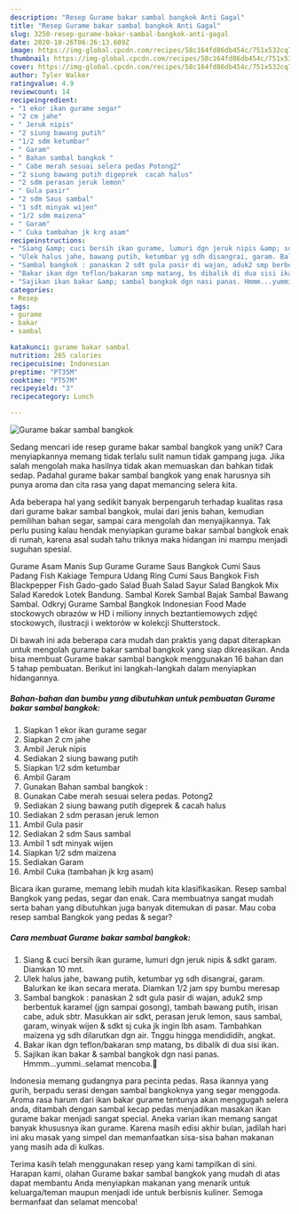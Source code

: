 ```yaml
---
description: "Resep Gurame bakar sambal bangkok Anti Gagal"
title: "Resep Gurame bakar sambal bangkok Anti Gagal"
slug: 3250-resep-gurame-bakar-sambal-bangkok-anti-gagal
date: 2020-10-26T06:26:13.609Z
image: https://img-global.cpcdn.com/recipes/58c164fd86db454c/751x532cq70/gurame-bakar-sambal-bangkok-foto-resep-utama.jpg
thumbnail: https://img-global.cpcdn.com/recipes/58c164fd86db454c/751x532cq70/gurame-bakar-sambal-bangkok-foto-resep-utama.jpg
cover: https://img-global.cpcdn.com/recipes/58c164fd86db454c/751x532cq70/gurame-bakar-sambal-bangkok-foto-resep-utama.jpg
author: Tyler Walker
ratingvalue: 4.9
reviewcount: 14
recipeingredient:
- "1 ekor ikan gurame segar"
- "2 cm jahe"
- " Jeruk nipis"
- "2 siung bawang putih"
- "1/2 sdm ketumbar"
- " Garam"
- " Bahan sambal bangkok "
- " Cabe merah sesuai selera pedas Potong2"
- "2 siung bawang putih digeprek  cacah halus"
- "2 sdm perasan jeruk lemon"
- " Gula pasir"
- "2 sdm Saus sambal"
- "1 sdt minyak wijen"
- "1/2 sdm maizena"
- " Garam"
- " Cuka tambahan jk krg asam"
recipeinstructions:
- "Siang &amp; cuci bersih ikan gurame, lumuri dgn jeruk nipis &amp; sdkt garam. Diamkan 10 mnt."
- "Ulek halus jahe, bawang putih, ketumbar yg sdh disangrai, garam. Balurkan ke ikan secara merata. Diamkan 1/2 jam spy bumbu meresap"
- "Sambal bangkok : panaskan 2 sdt gula pasir di wajan, aduk2 smp berbentuk karamel (jgn sampai gosong), tambah bawang putih, irisan cabe, aduk sbtr. Masukkan air sdkt, perasan jeruk lemon, saus sambal, garam, winyak wijen &amp; sdkt sj cuka jk ingin lbh asam. Tambahkan maizena yg sdh dilarutkan dgn air. Tnggu hingga mendididih, angkat."
- "Bakar ikan dgn teflon/bakaran smp matang, bs dibalik di dua sisi ikan."
- "Sajikan ikan bakar &amp; sambal bangkok dgn nasi panas. Hmmm...yummi..selamat mencoba.👋"
categories:
- Resep
tags:
- gurame
- bakar
- sambal

katakunci: gurame bakar sambal 
nutrition: 265 calories
recipecuisine: Indonesian
preptime: "PT35M"
cooktime: "PT57M"
recipeyield: "3"
recipecategory: Lunch

---
```



![Gurame bakar sambal bangkok](https://img-global.cpcdn.com/recipes/58c164fd86db454c/751x532cq70/gurame-bakar-sambal-bangkok-foto-resep-utama.jpg)

Sedang mencari ide resep gurame bakar sambal bangkok yang unik? Cara menyiapkannya memang tidak terlalu sulit namun tidak gampang juga. Jika salah mengolah maka hasilnya tidak akan memuaskan dan bahkan tidak sedap. Padahal gurame bakar sambal bangkok yang enak harusnya sih punya aroma dan cita rasa yang dapat memancing selera kita.

Ada beberapa hal yang sedikit banyak berpengaruh terhadap kualitas rasa dari gurame bakar sambal bangkok, mulai dari jenis bahan, kemudian pemilihan bahan segar, sampai cara mengolah dan menyajikannya. Tak perlu pusing kalau hendak menyiapkan gurame bakar sambal bangkok enak di rumah, karena asal sudah tahu triknya maka hidangan ini mampu menjadi suguhan spesial.

Gurame Asam Manis Sup Gurame Gurame Saus Bangkok Cumi Saus Padang Fish Kakiage Tempura Udang Ring Cumi Saus Bangkok Fish Blackpepper Fish Gado-gado Salad Buah Salad Sayur Salad Bangkok Mix Salad Karedok Lotek Bandung. Sambal Korek Sambal Bajak Sambal Bawang Sambal. Odkryj Gurame Sambal Bangkok Indonesian Food Made stockowych obrazów w HD i miliony innych beztantiemowych zdjęć stockowych, ilustracji i wektorów w kolekcji Shutterstock.


Di bawah ini ada beberapa cara mudah dan praktis yang dapat diterapkan untuk mengolah gurame bakar sambal bangkok yang siap dikreasikan. Anda bisa membuat Gurame bakar sambal bangkok menggunakan 16 bahan dan 5 tahap pembuatan. Berikut ini langkah-langkah dalam menyiapkan hidangannya.

<!--inarticleads1-->

##### Bahan-bahan dan bumbu yang dibutuhkan untuk pembuatan Gurame bakar sambal bangkok:

1. Siapkan 1 ekor ikan gurame segar
1. Siapkan 2 cm jahe
1. Ambil  Jeruk nipis
1. Sediakan 2 siung bawang putih
1. Siapkan 1/2 sdm ketumbar
1. Ambil  Garam
1. Gunakan  Bahan sambal bangkok :
1. Gunakan  Cabe merah sesuai selera pedas. Potong2
1. Sediakan 2 siung bawang putih digeprek &amp; cacah halus
1. Sediakan 2 sdm perasan jeruk lemon
1. Ambil  Gula pasir
1. Sediakan 2 sdm Saus sambal
1. Ambil 1 sdt minyak wijen
1. Siapkan 1/2 sdm maizena
1. Sediakan  Garam
1. Ambil  Cuka (tambahan jk krg asam)


Bicara ikan gurame, memang lebih mudah kita klasifikasikan. Resep sambal Bangkok yang pedas, segar dan enak. Cara membuatnya sangat mudah serta bahan yang dibutuhkan juga banyak ditemukan di pasar. Mau coba resep sambal Bangkok yang pedas &amp; segar? 

<!--inarticleads2-->

##### Cara membuat Gurame bakar sambal bangkok:

1. Siang &amp; cuci bersih ikan gurame, lumuri dgn jeruk nipis &amp; sdkt garam. Diamkan 10 mnt.
1. Ulek halus jahe, bawang putih, ketumbar yg sdh disangrai, garam. Balurkan ke ikan secara merata. Diamkan 1/2 jam spy bumbu meresap
1. Sambal bangkok : panaskan 2 sdt gula pasir di wajan, aduk2 smp berbentuk karamel (jgn sampai gosong), tambah bawang putih, irisan cabe, aduk sbtr. Masukkan air sdkt, perasan jeruk lemon, saus sambal, garam, winyak wijen &amp; sdkt sj cuka jk ingin lbh asam. Tambahkan maizena yg sdh dilarutkan dgn air. Tnggu hingga mendididih, angkat.
1. Bakar ikan dgn teflon/bakaran smp matang, bs dibalik di dua sisi ikan.
1. Sajikan ikan bakar &amp; sambal bangkok dgn nasi panas. Hmmm...yummi..selamat mencoba.👋


Indonesia memang gudangnya para pecinta pedas. Rasa ikannya yang gurih, berpadu serasi dengan sambal bangkoknya yang segar menggoda. Aroma rasa harum dari ikan bakar gurame tentunya akan menggugah selera anda, ditambah dengan sambal kecap pedas menjadikan masakan ikan gurame bakar menjadi sangat special. Aneka varian ikan memang sangat banyak khususnya ikan gurame. Karena masih edisi akhir bulan, jadilah hari ini aku masak yang simpel dan memanfaatkan sisa-sisa bahan makanan yang masih ada di kulkas. 

Terima kasih telah menggunakan resep yang kami tampilkan di sini. Harapan kami, olahan Gurame bakar sambal bangkok yang mudah di atas dapat membantu Anda menyiapkan makanan yang menarik untuk keluarga/teman maupun menjadi ide untuk berbisnis kuliner. Semoga bermanfaat dan selamat mencoba!
